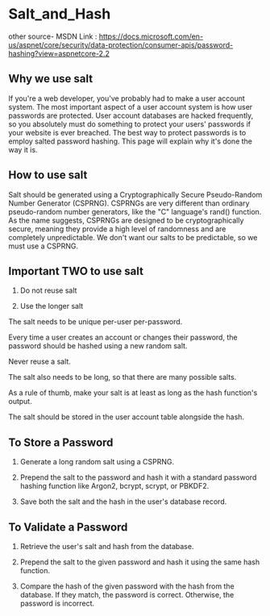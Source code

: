 # Salt_and_Hash

other source- 
MSDN Link : https://docs.microsoft.com/en-us/aspnet/core/security/data-protection/consumer-apis/password-hashing?view=aspnetcore-2.2

Why we use salt 
-----

If you're a web developer, you've probably had to make a user account system. The most important aspect of a user account system is how user passwords are protected. User account databases are hacked frequently, so you absolutely must do something to protect your users' passwords if your website is ever breached. The best way to protect passwords is to employ salted password hashing. This page will explain why it's done the way it is.

How to use salt
-----

Salt should be generated using a Cryptographically Secure Pseudo-Random Number Generator (CSPRNG). CSPRNGs are very different than ordinary pseudo-random number generators, like the "C" language's rand() function. As the name suggests, CSPRNGs are designed to be cryptographically secure, meaning they provide a high level of randomness and are completely unpredictable. We don't want our salts to be predictable, so we must use a CSPRNG.


Important TWO to use salt
----

1. Do not reuse salt

2. Use the longer salt

The salt needs to be unique per-user per-password. 

Every time a user creates an account or changes their password, the password should be hashed using a new random salt. 

Never reuse a salt. 

The salt also needs to be long, so that there are many possible salts. 

As a rule of thumb, make your salt is at least as long as the hash function's output. 

The salt should be stored in the user account table alongside the hash.


To Store a Password
-----

1. Generate a long random salt using a CSPRNG.

2. Prepend the salt to the password and hash it with a standard password hashing function like Argon2, bcrypt, scrypt, or PBKDF2.

3. Save both the salt and the hash in the user's database record.


To Validate a Password
-----

1. Retrieve the user's salt and hash from the database.

2. Prepend the salt to the given password and hash it using the same hash function.

3. Compare the hash of the given password with the hash from the database. If they match, the password is correct. Otherwise, the password is incorrect.





